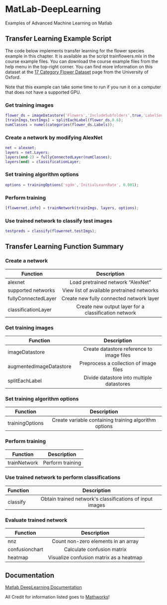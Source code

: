 # MatLab-DeepLearning
Examples of Advanced Machine Learning on Matlab


## Transfer Learning Example Script

The code below implements transfer learning for the flower species example in this chapter. It is available as the script trainflowers.mlx in the course example files. You can download the course example files from the help menu in the top-right corner. You can find more information on this dataset at the [17 Category Flower Dataset](http://www.robots.ox.ac.uk/~vgg/data/flowers/17/index.html) page from the University of Oxford. 

Note that this example can take some time to run if you run it on a computer that does not have a supported GPU. 

### Get training images
```Matlab
flower_ds = imageDatastore('Flowers','IncludeSubfolders',true,'LabelSource','foldernames');
[trainImgs,testImgs] = splitEachLabel(flower_ds,0.6);
numClasses = numel(categories(flower_ds.Labels)); 
```
### Create a network by modifying AlexNet
```Matlab
net = alexnet;
layers = net.Layers;
layers(end-2) = fullyConnectedLayer(numClasses);
layers(end) = classificationLayer; 
``` 
### Set training algorithm options
```Matlab
options = trainingOptions('sgdm','InitialLearnRate', 0.001); 
 ```
### Perform training
```Matlab
[flowernet,info] = trainNetwork(trainImgs, layers, options); 
 ```
### Use trained network to classify test images
```Matlab
testpreds = classify(flowernet,testImgs);
```

## Transfer Learning Function Summary

### Create a network
| Function       | Description           | 
| ------------- |:-------------:| 
| alexnet      | Load pretrained network “AlexNet”| 
| supported networks     |View list of available pretrained networks     |   
| fullyConnectedLayer | Create new fully connected network layer      |
| classificationLayer | Create new output layer for a classification network     |

### Get training images
| Function       | Description           | 
| ------------- |:-------------:| 
| imageDatastore      | Create datastore reference to image files| 
| augmentedImageDatastore    |Preprocess a collection of image files     |   
| splitEachLabel| Divide datastore into multiple datastores      |
 
### Set training algorithm options
| Function       | Description           | 
| ------------- |:-------------:| 
| trainingOptions      | Create variable containing training algorithm options| 
  
### Perform training
| Function       | Description           | 
| ------------- |:-------------:| 
| trainNetwork      | Perform training| 

### Use trained network to perform classifications
| Function       | Description           | 
| ------------- |:-------------:| 
| classify     | Obtain trained network's classifications of input images| 

### Evaluate trained network
| Function       | Description           | 
| ------------- |:-------------:| 
| nnz     | Count non-zero elements in an array| 
| confusionchart    |Calculate confusion matrix    |   
| heatmap| Visualize confusion matrix as a heatmap     |

## Documentation
[Matlab DeepLearning Documentation](https://www.mathworks.com/help/deeplearning/index.html)

All Credit for information listed goes to [Mathworks](https://www.mathworks.com/)!




